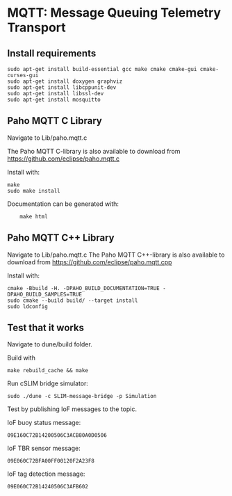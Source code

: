 MQTT: Message Queuing Telemetry Transport
======================================


## Install requirements



```
sudo apt-get install build-essential gcc make cmake cmake-gui cmake-curses-gui
sudo apt-get install doxygen graphviz
sudo apt-get install libcppunit-dev
sudo apt-get install libssl-dev
sudo apt-get install mosquitto
```

## Paho MQTT C Library
Navigate to Lib/paho.mqtt.c

The Paho MQTT C-library is also available to download from https://github.com/eclipse/paho.mqtt.c 

Install with:



```
make
sudo make install
```





Documentation can be generated with:

```
	make html
```

## Paho MQTT C++ Library
Navigate to Lib/paho.mqtt.c
The Paho MQTT C++-library is also available to download from https://github.com/eclipse/paho.mqtt.cpp 

Install with:

```
cmake -Bbuild -H. -DPAHO_BUILD_DOCUMENTATION=TRUE -DPAHO_BUILD_SAMPLES=TRUE
sudo cmake --build build/ --target install
sudo ldconfig
```







## Test that it works

Navigate to dune/build folder.

Build with 
```
make rebuild_cache && make
```
Run cSLIM bridge simulator:

```
sudo ./dune -c SLIM-message-bridge -p Simulation
```

Test by publishing IoF messages to the topic.

IoF buoy status message: 
```
09E160C72B14200506C3ACB80A0D0506
```

IoF TBR sensor message:  
```
09E060C72BFA00FF00120F2A23F8
```

IoF tag detection message: 
```
09E060C72B14240506C3AFB602
```


